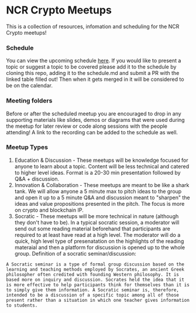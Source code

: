 # NCR Crypto Meetups
This is a collection of resources, infomation and scheduling for the NCR Crypto meetups!

### Schedule
You can view the upcoming schedule [here](./schedule.md). If you would like to present a topic or suggest a topic to be covered please add it to the schedule by cloning this repo, adding it to the schedule.md and submit a PR with the linked table filled out! Then when it gets merged in it will be considered to be on the calendar.

### Meeting folders
Before or after the scheduled meetup you are encouraged to drop in any supporting materials like slides, demos or diagrams that were used during the meetup for later review or code along sessions with the people attending! A link to the recording can be added to the schedule as well.

### Meetup Types
1. Education & Discussion - These meetups will be knowledge focused for anyone to learn about a topic. Content will be less technical and catered to higher level ideas. Format is a 20-30 min presentation followed by Q&A + discussion.
2. Innovation & Collaboration - These meetups are meant to be like a shark tank. We will allow anyone a 5 minute max to pitch ideas to the group and open it up to a 5 minute Q&A and discussion meant to "sharpen" the ideas and value propositions presented in the pitch. The focus is more on crypto and blockchain IP.
3. Socratic - These meetups will be more technical in nature (although they don't have to be). In a typical socratic session, a moderator will send out some reading material beforehand that participants are required to at least have read at a high level. The moderator will do a quick, high level type of presenatation on the highlights of the reading materaial and then a platform for discussion is opened up to the whole group. Definition of a socratic seminar/discussion:

`A Socratic seminar is a type of formal group discussion based on the learning and teaching methods employed by Socrates, an ancient Greek philosopher often credited with founding Western philosophy. It is based more on inquiry and discussion. Socrates held the idea that it is more effective to help participants think for themselves than it is to simply give them information. A Socratic seminar is, therefore, intended to be a discussion of a specific topic among all of those present rather than a situation in which one teacher gives information to students.`